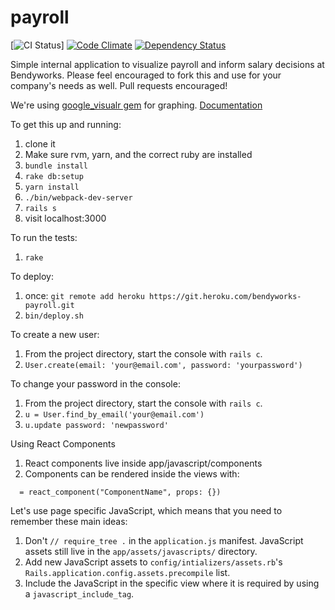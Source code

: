 payroll
=======

[![CI Status](https://github.com/bendyworks/payroll/actions/workflows/ci.yml/badge.svg?branch=main)] [![Code Climate](https://codeclimate.com/github/bendyworks/payroll/badges/gpa.svg)](https://codeclimate.com/github/bendyworks/payroll) [![Dependency Status](https://gemnasium.com/bendyworks/payroll.svg)](https://gemnasium.com/bendyworks/payroll)

Simple internal application to visualize payroll and inform salary decisions at Bendyworks.  Please feel encouraged to fork this and use for your company's needs as well. Pull requests encouraged!

We're using [google_visualr gem](https://github.com/winston/google_visualr) for graphing. [Documentation](http://googlevisualr.herokuapp.com/)

To get this up and running:
  1. clone it
  1. Make sure rvm, yarn, and the correct ruby are installed
  1. `bundle install`
  1. `rake db:setup`
  1. `yarn install`
  1. `./bin/webpack-dev-server`
  1. `rails s`
  1. visit localhost:3000

To run the tests:
  1. `rake`

To deploy:
  1. once: `git remote add heroku https://git.heroku.com/bendyworks-payroll.git`
  1. `bin/deploy.sh`

To create a new user:
  1. From the project directory, start the console with `rails c`.
  1. `User.create(email: 'your@email.com', password: 'yourpassword')`

To change your password in the console:
  1. From the project directory, start the console with `rails c`.
  1. `u = User.find_by_email('your@email.com')`
  1. `u.update password: 'newpassword'`

Using React Components
  1. React components live inside app/javascript/components
  1. Components can be rendered inside the views with:
  ~~~
    = react_component("ComponentName", props: {})
  ~~~


Let's use page specific JavaScript, which means that you need to
remember these main ideas:
  1. Don't `// require_tree .` in the `application.js` manifest.
     JavaScript assets still live in the `app/assets/javascripts/`
     directory.
  1. Add new JavaScript assets to `config/intializers/assets.rb`'s
     `Rails.application.config.assets.precompile` list.
  1. Include the JavaScript in the specific view where it is required
     by using a `javascript_include_tag`.
